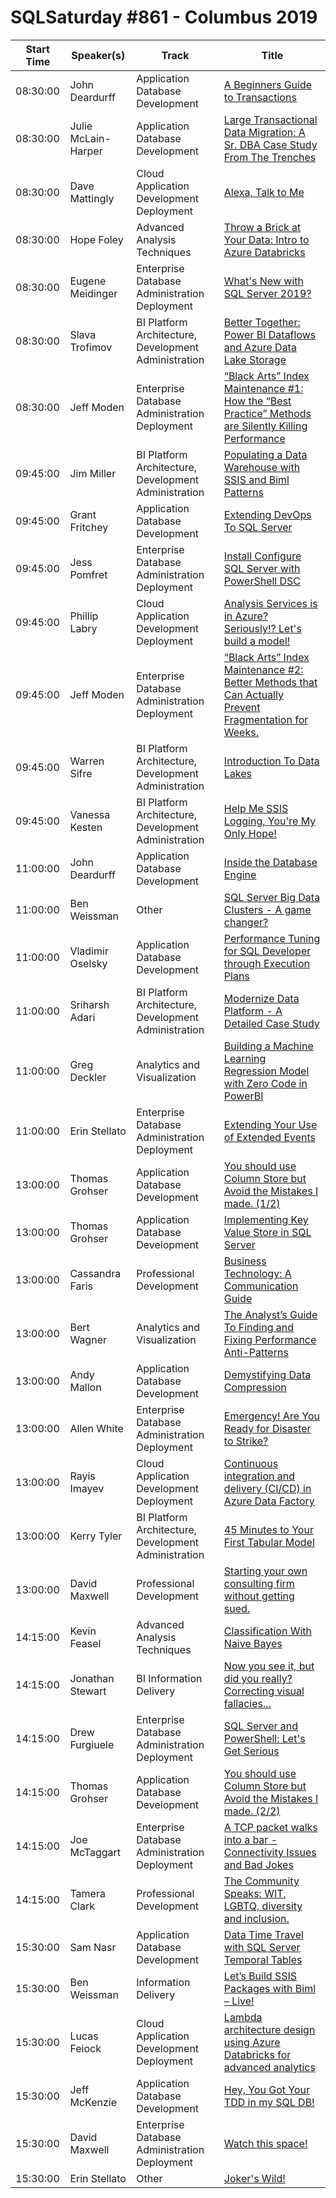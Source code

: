 # SQLSaturday #861 - Columbus 2019
Start Time|Speaker(s)|Track|Title
---|---|---|---
08:30:00|John Deardurff|Application  Database Development|[A Beginners Guide to Transactions](89200.md)
08:30:00|Julie McLain-Harper|Application  Database Development|[Large Transactional Data Migration: A Sr. DBA Case Study From The Trenches](89587.md)
08:30:00|Dave Mattingly|Cloud Application Development  Deployment|[Alexa, Talk to Me](91003.md)
08:30:00|Hope Foley|Advanced Analysis Techniques|[Throw a Brick at Your Data: Intro to Azure Databricks](91704.md)
08:30:00|Eugene Meidinger|Enterprise Database Administration  Deployment|[What's New with SQL Server 2019?](93009.md)
08:30:00|Slava Trofimov|BI Platform Architecture, Development  Administration|[Better Together: Power BI Dataflows and Azure Data Lake Storage](93015.md)
08:30:00|Jeff Moden|Enterprise Database Administration  Deployment|[“Black Arts” Index Maintenance #1: How the “Best Practice” Methods are Silently Killing Performance](93017.md)
09:45:00|Jim Miller|BI Platform Architecture, Development  Administration|[Populating a Data Warehouse with SSIS and Biml Patterns](89311.md)
09:45:00|Grant Fritchey|Application  Database Development|[Extending DevOps To SQL Server](89348.md)
09:45:00|Jess Pomfret|Enterprise Database Administration  Deployment|[Install  Configure SQL Server with PowerShell DSC](90633.md)
09:45:00|Phillip Labry|Cloud Application Development  Deployment|[Analysis Services is in Azure? Seriously!? Let's build a model!](91872.md)
09:45:00|Jeff Moden|Enterprise Database Administration  Deployment|[“Black Arts” Index Maintenance #2: Better Methods that Can Actually Prevent Fragmentation for Weeks.](93018.md)
09:45:00|Warren Sifre|BI Platform Architecture, Development  Administration|[Introduction To Data Lakes](93032.md)
09:45:00|Vanessa Kesten|BI Platform Architecture, Development  Administration|[Help Me SSIS Logging, You're My Only Hope!](93046.md)
11:00:00|John Deardurff|Application  Database Development|[Inside the Database Engine](89201.md)
11:00:00|Ben Weissman|Other|[SQL Server Big Data Clusters - A game changer?](89864.md)
11:00:00|Vladimir Oselsky|Application  Database Development|[Performance Tuning for SQL Developer through Execution Plans](90181.md)
11:00:00|Sriharsh Adari|BI Platform Architecture, Development  Administration|[Modernize Data Platform -  A Detailed Case Study](92876.md)
11:00:00|Greg Deckler|Analytics and Visualization|[Building a Machine Learning Regression Model with Zero Code in PowerBI](93023.md)
11:00:00|Erin Stellato|Enterprise Database Administration  Deployment|[Extending Your Use of Extended Events](93029.md)
13:00:00|Thomas Grohser|Application  Database Development|[You should use Column Store but Avoid the Mistakes I made. (1/2)](89316.md)
13:00:00|Thomas Grohser|Application  Database Development|[Implementing Key Value Store in SQL Server](89318.md)
13:00:00|Cassandra Faris|Professional Development|[Business  Technology: A Communication Guide](89655.md)
13:00:00|Bert Wagner|Analytics and Visualization|[The Analyst’s Guide To Finding and Fixing Performance Anti-Patterns](91491.md)
13:00:00|Andy Mallon|Application  Database Development|[Demystifying Data Compression](92265.md)
13:00:00|Allen White|Enterprise Database Administration  Deployment|[Emergency! Are You Ready for Disaster to Strike?](92958.md)
13:00:00|Rayis Imayev|Cloud Application Development  Deployment|[Continuous integration and delivery (CI/CD) in Azure Data Factory](93034.md)
13:00:00|Kerry Tyler|BI Platform Architecture, Development  Administration|[45 Minutes to Your First Tabular Model](93047.md)
13:00:00|David Maxwell|Professional Development|[Starting your own consulting firm without getting sued.](94870.md)
14:15:00|Kevin Feasel|Advanced Analysis Techniques|[Classification With Naive Bayes](89402.md)
14:15:00|Jonathan Stewart|BI Information Delivery|[Now you see it, but did you really?  Correcting visual fallacies...](92881.md)
14:15:00|Drew Furgiuele|Enterprise Database Administration  Deployment|[SQL Server and PowerShell: Let's Get Serious](93045.md)
14:15:00|Thomas Grohser|Application  Database Development|[You should use Column Store but Avoid the Mistakes I made. (2/2)](93641.md)
14:15:00|Joe McTaggart|Enterprise Database Administration  Deployment|[A TCP packet walks into a bar - Connectivity Issues and Bad Jokes](94137.md)
14:15:00|Tamera Clark|Professional Development|[The Community Speaks: WIT, LGBTQ, diversity and inclusion.](94946.md)
15:30:00|Sam Nasr|Application  Database Development|[Data Time Travel with SQL Server Temporal Tables](89786.md)
15:30:00|Ben Weissman|Information Delivery|[Let’s Build SSIS Packages with Biml – Live!](89863.md)
15:30:00|Lucas Feiock|Cloud Application Development  Deployment|[Lambda architecture design using Azure Databricks for advanced analytics](89984.md)
15:30:00|Jeff McKenzie|Application  Database Development|[Hey, You Got Your TDD in my SQL DB!](91616.md)
15:30:00|David Maxwell|Enterprise Database Administration  Deployment|[Watch this space!](93637.md)
15:30:00|Erin Stellato|Other|[Joker's Wild!](93766.md)
